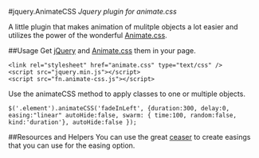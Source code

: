 #jquery.AnimateCSS
*Jquery plugin for animate.css*

A little plugin that makes animation of mulitple objects a lot easier and utilizes the power of the wonderful [Animate.css](http://daneden.me/animate/).

##Usage
Get [jQuery](http://jquery.com/) and [Animate.css](http://daneden.me/animate/) them in your page.


	<link rel="stylesheet" href="animate.css" type="text/css" />
	<script src="jquery.min.js"></script>
	<script src="fn.animate-css.js"></script>	


Use the animateCSS method to apply classes to one or multiple objects. 

	$('.element').animateCSS('fadeInLeft', {duration:300, delay:0, easing:"linear" autoHide:false, swarm: { time:100, random:false, kind:'duration'}, autoHide:false });


##Resources and Helpers
You can use the great [ceaser](http://matthewlein.com/ceaser/) to create easings that you can use for the easing option.



